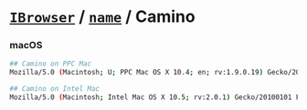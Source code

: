 # [`IBrowser`](/api/main/get-browser.md) / [`name`](../name.md) / Camino

### macOS

```sh
## Camino on PPC Mac
Mozilla/5.0 (Macintosh; U; PPC Mac OS X 10.4; en; rv:1.9.0.19) Gecko/2011091218 Camino/2.0.9 (like Firefox/3.0.19)

## Camino on Intel Mac
Mozilla/5.0 (Macintosh; Intel Mac OS X 10.5; rv:2.0.1) Gecko/20100101 Firefox/4.0.1 Camino/2.2.1
```